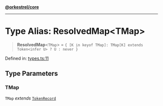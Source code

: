 [**@orkestrel/core**](../index.md)

***

# Type Alias: ResolvedMap\<TMap\>

> **ResolvedMap**\<`TMap`\> = `{ [K in keyof TMap]: TMap[K] extends Token<infer U> ? U : never }`

Defined in: [types.ts:11](https://github.com/orkestrel/core/blob/076093e61b67cd3d4198b173439f047ddbc97abc/src/types.ts#L11)

## Type Parameters

### TMap

`TMap` *extends* [`TokenRecord`](TokenRecord.md)
